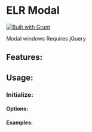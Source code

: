 # ELR Modal

[![Built with Grunt](https://cdn.gruntjs.com/builtwith.png)](http://gruntjs.com/)

Modal windows
Requires jQuery

## Features:

## Usage:

### Initialize:

#### Options:

#### Examples: